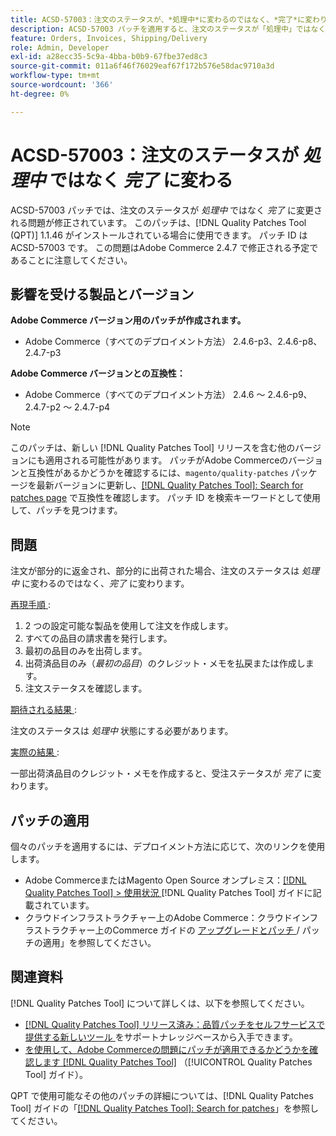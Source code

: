 ```yaml
---
title: ACSD-57003：注文のステータスが、*処理中*に変わるのではなく、*完了*に変わります
description: ACSD-57003 パッチを適用すると、注文のステータスが「処理中」ではなく「完了」に変わるAdobe Commerceの問題が修正されます。
feature: Orders, Invoices, Shipping/Delivery
role: Admin, Developer
exl-id: a28ecc35-5c9a-4bba-b0b9-67fbe37ed8c3
source-git-commit: 011a6f46f76029eaf67f172b576e58dac9710a3d
workflow-type: tm+mt
source-wordcount: '366'
ht-degree: 0%

---
```


# ACSD-57003：注文のステータスが *処理中* ではなく *完了* に変わる

ACSD-57003 パッチでは、注文のステータスが *処理中* ではなく *完了* に変更される問題が修正されています。 このパッチは、[!DNL Quality Patches Tool (QPT)] 1.1.46 がインストールされている場合に使用できます。 パッチ ID は ACSD-57003 です。 この問題はAdobe Commerce 2.4.7 で修正される予定であることに注意してください。

## 影響を受ける製品とバージョン

**Adobe Commerce バージョン用のパッチが作成されます。**

* Adobe Commerce（すべてのデプロイメント方法） 2.4.6-p3、2.4.6-p8、2.4.7-p3

**Adobe Commerce バージョンとの互換性：**

* Adobe Commerce（すべてのデプロイメント方法） 2.4.6 ～ 2.4.6-p9、2.4.7-p2 ～ 2.4.7-p4

>[!NOTE]
>
>このパッチは、新しい [!DNL Quality Patches Tool] リリースを含む他のバージョンにも適用される可能性があります。 パッチがAdobe Commerceのバージョンと互換性があるかどうかを確認するには、`magento/quality-patches` パッケージを最新バージョンに更新し、[[!DNL Quality Patches Tool]: Search for patches page](https://experienceleague.adobe.com/tools/commerce-quality-patches/index.html) で互換性を確認します。 パッチ ID を検索キーワードとして使用して、パッチを見つけます。

## 問題

注文が部分的に返金され、部分的に出荷された場合、注文のステータスは *処理中* に変わるのではなく、*完了* に変わります。

<u> 再現手順 </u>:

1. 2 つの設定可能な製品を使用して注文を作成します。
1. すべての品目の請求書を発行します。
1. 最初の品目のみを出荷します。
1. 出荷済品目のみ（*最初の品目*）のクレジット・メモを払戻または作成します。
1. 注文ステータスを確認します。

<u> 期待される結果 </u>:

注文のステータスは _処理中_ 状態にする必要があります。

<u> 実際の結果 </u>:

一部出荷済品目のクレジット・メモを作成すると、受注ステータスが *完了* に変わります。

## パッチの適用

個々のパッチを適用するには、デプロイメント方法に応じて、次のリンクを使用します。

* Adobe CommerceまたはMagento Open Source オンプレミス：[[!DNL Quality Patches Tool] > 使用状況 ](/help/tools/quality-patches-tool/usage.md) [!DNL Quality Patches Tool] ガイドに記載されています。
* クラウドインフラストラクチャー上のAdobe Commerce：クラウドインフラストラクチャー上のCommerce ガイドの [ アップグレードとパッチ ](https://experienceleague.adobe.com/docs/commerce-cloud-service/user-guide/develop/upgrade/apply-patches.html)/ パッチの適用」を参照してください。

## 関連資料

[!DNL Quality Patches Tool] について詳しくは、以下を参照してください。

* [[!DNL Quality Patches Tool]  リリース済み：品質パッチをセルフサービスで提供する新しいツール ](https://experienceleague.adobe.com/en/docs/commerce-operations/tools/quality-patches-tool/quality-patches-tool-to-self-serve-quality-patches) をサポートナレッジベースから入手できます。
* [ を使用して、Adobe Commerceの問題にパッチが適用できるかどうかを確認します  [!DNL Quality Patches Tool]](/help/tools/quality-patches-tool/patches-available-in-qpt/check-patch-for-magento-issue-with-magento-quality-patches.md) （[!UICONTROL Quality Patches Tool] ガイド）。


QPT で使用可能なその他のパッチの詳細については、[!DNL Quality Patches Tool] ガイドの「[[!DNL Quality Patches Tool]: Search for patches](https://experienceleague.adobe.com/tools/commerce-quality-patches/index.html)」を参照してください。
